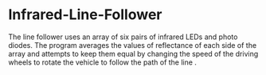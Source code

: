 # Infrared-Line-Follower

The line follower uses an array of six pairs of infrared LEDs and photo diodes. The program averages the values of reflectance of each side of the array and attempts to keep them equal by changing the speed of the driving wheels to rotate the vehicle to follow the path of the line .
